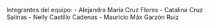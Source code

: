 Integrantes del equipo:
    - Alejandra María Cruz Flores
    - Catalina Cruz Salinas
    - Nelly Castillo Cadenas
    - Mauricio Máx Garzón Ruiz